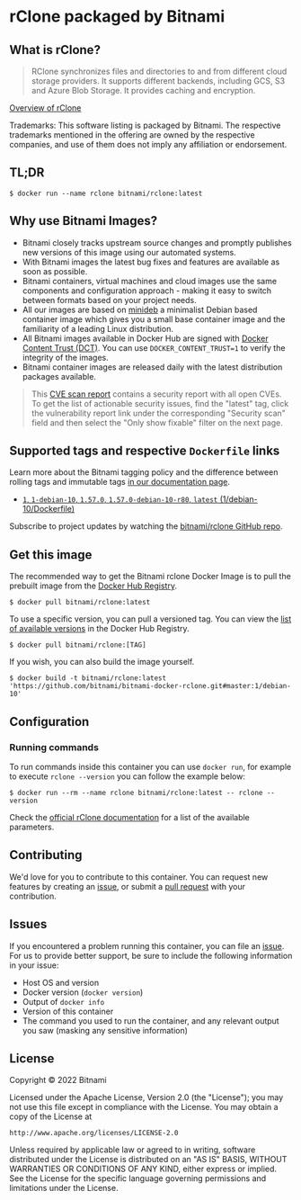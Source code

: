 # rClone packaged by Bitnami

## What is rClone?

> RClone synchronizes files and directories to and from different cloud storage providers. It supports different backends, including GCS, S3 and Azure Blob Storage. It provides caching and encryption.

[Overview of rClone](https://rclone.org/)

Trademarks: This software listing is packaged by Bitnami. The respective trademarks mentioned in the offering are owned by the respective companies, and use of them does not imply any affiliation or endorsement.

## TL;DR

```console
$ docker run --name rclone bitnami/rclone:latest
```

## Why use Bitnami Images?

* Bitnami closely tracks upstream source changes and promptly publishes new versions of this image using our automated systems.
* With Bitnami images the latest bug fixes and features are available as soon as possible.
* Bitnami containers, virtual machines and cloud images use the same components and configuration approach - making it easy to switch between formats based on your project needs.
* All our images are based on [minideb](https://github.com/bitnami/minideb) a minimalist Debian based container image which gives you a small base container image and the familiarity of a leading Linux distribution.
* All Bitnami images available in Docker Hub are signed with [Docker Content Trust (DCT)](https://docs.docker.com/engine/security/trust/content_trust/). You can use `DOCKER_CONTENT_TRUST=1` to verify the integrity of the images.
* Bitnami container images are released daily with the latest distribution packages available.


> This [CVE scan report](https://quay.io/repository/bitnami/rclone?tab=tags) contains a security report with all open CVEs. To get the list of actionable security issues, find the "latest" tag, click the vulnerability report link under the corresponding "Security scan" field and then select the "Only show fixable" filter on the next page.

## Supported tags and respective `Dockerfile` links

Learn more about the Bitnami tagging policy and the difference between rolling tags and immutable tags [in our documentation page](https://docs.bitnami.com/tutorials/understand-rolling-tags-containers/).


* [`1`, `1-debian-10`, `1.57.0`, `1.57.0-debian-10-r80`, `latest` (1/debian-10/Dockerfile)](https://github.com/bitnami/bitnami-docker-rclone/blob/1.57.0-debian-10-r80/1/debian-10/Dockerfile)

Subscribe to project updates by watching the [bitnami/rclone GitHub repo](https://github.com/bitnami/bitnami-docker-rclone).

## Get this image

The recommended way to get the Bitnami rclone Docker Image is to pull the prebuilt image from the [Docker Hub Registry](https://hub.docker.com/r/bitnami/rclone).

```console
$ docker pull bitnami/rclone:latest
```

To use a specific version, you can pull a versioned tag. You can view the [list of available versions](https://hub.docker.com/r/bitnami/rclone/tags/) in the Docker Hub Registry.

```console
$ docker pull bitnami/rclone:[TAG]
```

If you wish, you can also build the image yourself.

```console
$ docker build -t bitnami/rclone:latest 'https://github.com/bitnami/bitnami-docker-rclone.git#master:1/debian-10'
```

## Configuration

### Running commands

To run commands inside this container you can use `docker run`, for example to execute `rclone --version` you can follow the example below:

```console
$ docker run --rm --name rclone bitnami/rclone:latest -- rclone --version
```

Check the [official rClone documentation](https://rclone.org/docs/) for a list of the available parameters.

## Contributing

We'd love for you to contribute to this container. You can request new features by creating an [issue](https://github.com/bitnami/bitnami-docker-rclone/issues), or submit a [pull request](https://github.com/bitnami/bitnami-docker-rclone/pulls) with your contribution.

## Issues

If you encountered a problem running this container, you can file an [issue](https://github.com/bitnami/bitnami-docker-rclone/issues/new). For us to provide better support, be sure to include the following information in your issue:

- Host OS and version
- Docker version (`docker version`)
- Output of `docker info`
- Version of this container
- The command you used to run the container, and any relevant output you saw (masking any sensitive information)

## License

Copyright &copy; 2022 Bitnami

Licensed under the Apache License, Version 2.0 (the "License");
you may not use this file except in compliance with the License.
You may obtain a copy of the License at

    http://www.apache.org/licenses/LICENSE-2.0

Unless required by applicable law or agreed to in writing, software
distributed under the License is distributed on an "AS IS" BASIS,
WITHOUT WARRANTIES OR CONDITIONS OF ANY KIND, either express or implied.
See the License for the specific language governing permissions and
limitations under the License.
